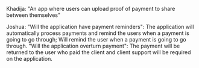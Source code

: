 Khadija: "An app where users can upload proof of payment to share between themselves"

Joshua: "Will the application have payment reminders": The application will automatically process payments and remind the users when a payment is going to go through; Will remind the user when a payment is going to go through. "Will the application overturn payment": The payment will be returned to the user who paid the client and client support will be required on the application.
